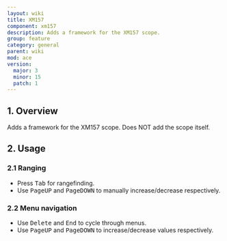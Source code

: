 ```yaml
---
layout: wiki
title: XM157
component: xm157
description: Adds a framework for the XM157 scope.
group: feature
category: general
parent: wiki
mod: ace
version:
  major: 3
  minor: 15
  patch: 1
---
```


## 1. Overview
Adds a framework for the XM157 scope. Does NOT add the scope itself.

## 2. Usage

### 2.1 Ranging
- Press <kbd>Tab</kbd> for rangefinding.
- Use <kbd>PageUP</kbd> and <kbd>PageDOWN</kbd> to manually increase/decrease respectively.

### 2.2 Menu navigation
- Use <kbd>Delete</kbd> and <kbd>End</kbd> to cycle through menus.
- Use <kbd>PageUP</kbd> and <kbd>PageDOWN</kbd> to increase/decrease values respectively.
